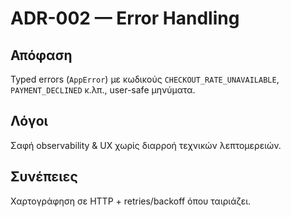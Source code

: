 # ADR-002 — Error Handling
## Απόφαση
Typed errors (`AppError`) με κωδικούς `CHECKOUT_RATE_UNAVAILABLE`, `PAYMENT_DECLINED` κ.λπ., user-safe μηνύματα.
## Λόγοι
Σαφή observability & UX χωρίς διαρροή τεχνικών λεπτομερειών.
## Συνέπειες
Χαρτογράφηση σε HTTP + retries/backoff όπου ταιριάζει.
